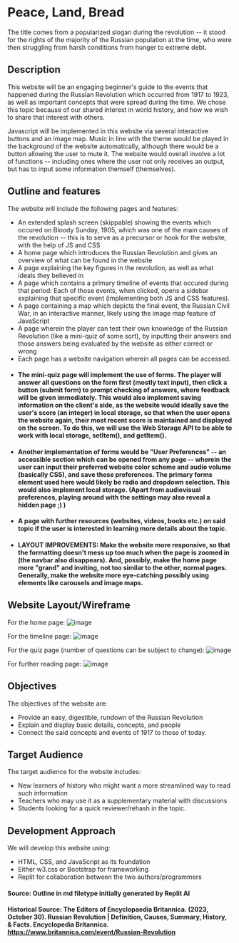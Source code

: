 # Peace, Land, Bread
The title comes from a popularized slogan during the revolution -- it stood for the rights of the majority of the Russian population at the time, who were then struggling from harsh conditions from hunger to extreme debt.

## Description
This website will be an engaging beginner's guide to the events that happened during the Russian Revolution which occurred from 1917 to 1923, as well as important concepts that were spread during the time. We chose this topic because of our shared interest in world history, and how we wish to share that interest with others.

Javascript will be implemented in this website via several interactive buttons and an image map. Music in line with the theme would be played in the background of the website automatically, although there would be a button allowing the user to mute it. The website would overall involve a lot of functions -- including ones where the user not only receives an output, but has to input some information themself (themselves). 

## Outline and features
The website will include the following pages and features:
- An extended splash screen (skippable) showing the events which occured on Bloody Sunday, 1905, which was one of the main causes of the revolution -- this is to serve as a precursor or hook for the website, with the help of JS and CSS
- A home page which introduces the Russian Revolution and gives an overview of what can be found in the website
- A page explaining the key figures in the revolution, as well as what ideals they believed in
- A page which contains a primary timeline of events that occured during that period: Each of those events, when clicked, opens a sidebar explaining that specific event (implementing both JS and CSS features).
- A page containing a map which depicts the final event, the Russian Civil War, in an interactive manner, likely using the image map feature of JavaScript
- A page wherein the player can test their own knowledge of the Russian Revolution (like a mini-quiz of some sort), by inputting their answers and those answers being evaluated by the website as either correct or wrong
- Each page has a website navigation wherein all pages can be accessed.
- #### The mini-quiz page will implement the use of forms. The player will answer all questions on the form first (mostly text input), then click a button (submit form) to prompt checking of answers, where feedback will be given immediately. This would also implement saving information on the client's side, as the website would ideally save the user's score (an integer) in local storage, so that when the user opens the website again, their most recent score is maintained and displayed on the screen. To do this, we will use the Web Storage API to be able to work with local storage, setItem(), and getItem().
- #### Another implementation of forms would be "User Preferences" -- an accessible section which can be opened from any page -- wherein the user can input their preferred website color scheme and audio volume (basically CSS), and save these preferences. The primary forms element used here would likely be radio and dropdown selection. This would also implement local storage. (Apart from audiovisual preferences, playing around with the settings may also reveal a hidden page ;) )
- #### A page with further resources (websites, videos, books etc.) on said topic if the user is interested in learning more details about the topic.
- #### LAYOUT IMPROVEMENTS: Make the website more responsive, so that the formatting doesn't mess up too much when the page is zoomed in (the navbar also disappears). And, possibly, make the home page more "grand" and inviting, not too similar to the other, normal pages. Generally, make the website more eye-catching possibly using elements like carousels and image maps.
  
## Website Layout/Wireframe

For the home page:
![image](/images/Proposal/home.png)

For the timeline page:
![image](/images/Proposal/timeline.png)

For the quiz page (number of questions can be subject to change):
![image](/images/Proposal/quiz_yourself.png)

For further reading page:
![image](/images/Proposal/further_reading.png)

## Objectives
The objectives of the website are:
- Provide an easy, digestible, rundown of the Russian Revolution
- Explain and display basic details, concepts, and people
- Connect the said concepts and events of 1917 to those of today.

## Target Audience
The target audience for the website includes:
- New learners of history who might want a more streamlined way to read such information
- Teachers who may use it as a supplementary material with discussions
- Students looking for a quick reviewer/rehash in the topic.

## Development Approach
We will develop this website using:
- HTML, CSS, and JavaScript as its foundation
- Either w3.css or Bootstrap for frameworking
- Replit for collaboration between the two authors/programmers

#### Source: Outline in md filetype initially generated by Replit AI
#### Historical Source: The Editors of Encyclopaedia Britannica. (2023, October 30). Russian Revolution | Definition, Causes, Summary, History, & Facts. Encyclopedia Britannica. https://www.britannica.com/event/Russian-Revolution 